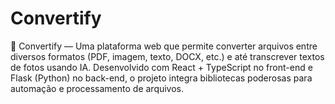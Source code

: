 # Convertify
🧠 Convertify — Uma plataforma web que permite converter arquivos entre diversos formatos (PDF, imagem, texto, DOCX, etc.) e até transcrever textos de fotos usando IA.  Desenvolvido com React + TypeScript no front-end e Flask (Python) no back-end, o projeto integra bibliotecas poderosas para automação e processamento de arquivos.
